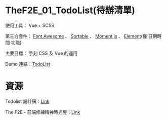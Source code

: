 # TheF2E_01_TodoList(待辦清單)

使用工具： Vue + SCSS

第三方套件： [Font Awesome](https://fontawesome.com/) 、 [Sortable](https://github.com/RubaXa/Sortable) 、 [Moment.js](https://momentjs.com/) 、 [Element](http://element.eleme.io/#/zh-CN)(僅 日期時間 功能)

主要目標： 手刻 CSS 及 Vue 的運用

Demo 連結：[TodoList](https://kanboo.github.io/TheF2E_01_TodoList/index.html)

# 資源

Todolist 設計稿：[Link](https://hexschool.github.io/THE_F2E_Design/todolist/)

The F2E - 前端修練精神時光屋：[Link](https://www.facebook.com/groups/173311386703334/)
